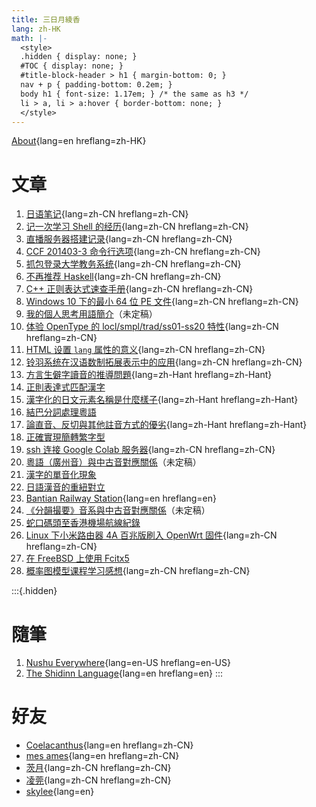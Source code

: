 ```yaml
---
title: 三日月綾香
lang: zh-HK
math: |-
  <style>
  .hidden { display: none; }
  #TOC { display: none; }
  #title-block-header > h1 { margin-bottom: 0; }
  nav + p { padding-bottom: 0.2em; }
  body h1 { font-size: 1.17em; } /* the same as h3 */
  li > a, li > a:hover { border-bottom: none; }
  </style>
---
```


[About](about/){lang=en hreflang=zh-HK}

# 文章

1. [日语笔记](1041/){lang=zh-CN hreflang=zh-CN}
1. [记一次学习 Shell 的经历](learnshell/){lang=zh-CN hreflang=zh-CN}
1. [直播服务器搭建记录](live/){lang=zh-CN hreflang=zh-CN}
1. [CCF 201403-3 命令行选项](ccf-201403-3/){lang=zh-CN hreflang=zh-CN}
1. [抓包登录大学教务系统](wlansniff/){lang=zh-CN hreflang=zh-CN}
1. [不再推荐 Haskell](antihask/){lang=zh-CN hreflang=zh-CN}
1. [C++ 正则表达式速查手册](cppregex/){lang=zh-CN hreflang=zh-CN}
1. [Windows 10 下的最小 64 位 PE 文件](tinype/){lang=zh-CN hreflang=zh-CN}
1. [我的個人思考用語簡介](v8/)（未定稿）
1. [体验 OpenType 的 locl/smpl/trad/ss01-ss20 特性](opentype/){lang=zh-CN hreflang=zh-CN}
1. [HTML 设置 `lang` 属性的意义](langtag/){lang=zh-CN hreflang=zh-CN}
1. [铃羽系统在汉语数制拓展表示中的应用](suzuha/){lang=zh-CN hreflang=zh-CN}
1. [方言生僻字讀音的推導問題](yatngiox/){lang=zh-Hant hreflang=zh-Hant}
1. [正則表達式匹配漢字](hanregex/)
1. [漢字化的日文元素名稱是什麼樣子](kanji-periodic-table/){lang=zh-Hant hreflang=zh-Hant}
1. [結巴分詞處理粵語](yueseg/hant/)
1. [論直音、反切與其他註音方式的優劣](pyanxvsdrik/){lang=zh-Hant hreflang=zh-Hant}
1. [正確實現簡轉繁字型](s2tfont/hant/)
1. [ssh 连接 Google Colab 服务器](colab/){lang=zh-CN hreflang=zh-CN}
1. [粵語（廣州音）與中古音對應關係](teoi/)（未定稿）
1. [漢字的單音化現象](guan/)
1. [日語漢音的重紐對立](tyongdiu/)
1. [Bantian Railway Station](btq/){lang=en hreflang=en}
1. [《分韻撮要》音系與中古音對應關係](fanwan/)（未定稿）
1. [蛇口碼頭至香港機場航線紀錄](zyk/)
1. [Linux 下小米路由器 4A 百兆版刷入 OpenWrt 固件](openwrt/){lang=zh-CN hreflang=zh-CN}
1. [在 FreeBSD 上使用 Fcitx5](fcitx5-freebsd/)
1. [概率图模型课程学习感想](pgm/){lang=zh-CN hreflang=zh-CN}

:::{.hidden}
# 隨筆

1. [Nushu Everywhere](nushu-everywhere/){lang=en-US hreflang=en-US}
1. [The Shidinn Language](shidinn/){lang=en hreflang=en}
:::

<!--
1. [普通話-粵語特殊字音對照表](poujyut/)（未定稿）
should be after 方言生僻字讀音的推導問題

1. [繁简中文转换概说](cc/){lang=zh-CN hreflang=zh-CN}（未更新）
should be after 我的個人思考用語簡介
-->

# 好友

- [Coelacanthus](https://blog.coelacanthus.moe/){lang=en hreflang=zh-CN}
- [mes ames](https://moi-mo.github.io/){lang=en hreflang=zh-CN}
- [茨月](https://zcy.moe/){lang=zh-CN hreflang=zh-CN}
- [凌莞](https://nyac.at/){lang=zh-CN hreflang=zh-CN}
- [skylee](https://skylee.xyz/){lang=en}
